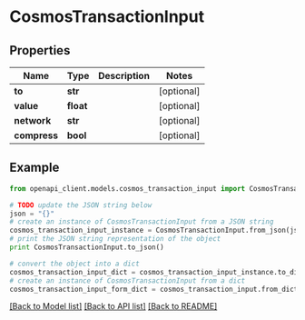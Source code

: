 # CosmosTransactionInput


## Properties
Name | Type | Description | Notes
------------ | ------------- | ------------- | -------------
**to** | **str** |  | [optional] 
**value** | **float** |  | [optional] 
**network** | **str** |  | [optional] 
**compress** | **bool** |  | [optional] 

## Example

```python
from openapi_client.models.cosmos_transaction_input import CosmosTransactionInput

# TODO update the JSON string below
json = "{}"
# create an instance of CosmosTransactionInput from a JSON string
cosmos_transaction_input_instance = CosmosTransactionInput.from_json(json)
# print the JSON string representation of the object
print CosmosTransactionInput.to_json()

# convert the object into a dict
cosmos_transaction_input_dict = cosmos_transaction_input_instance.to_dict()
# create an instance of CosmosTransactionInput from a dict
cosmos_transaction_input_form_dict = cosmos_transaction_input.from_dict(cosmos_transaction_input_dict)
```
[[Back to Model list]](../README.md#documentation-for-models) [[Back to API list]](../README.md#documentation-for-api-endpoints) [[Back to README]](../README.md)


